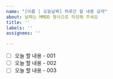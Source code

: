 ```yaml
---
name: "[이름 | 오늘날짜] 하루간 할 내용 요약"
about: 날짜는 MMDD 형식으로 작성해 주세요
title: ''
labels: ''
assignees: ''

---
```


- [ ] 오늘 할 내용 - 001
- [ ] 오늘 할 내용 - 002
- [ ] 오늘 할 내용 - 003
